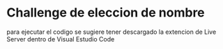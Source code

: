 <h1> Challenge de eleccion de nombre</h1>
para ejecutar el codigo se sugiere tener descargado la extencion de Live Server dentro de Visual Estudio Code
